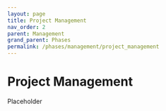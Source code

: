 ```yaml
---
layout: page
title: Project Management
nav_order: 2
parent: Management
grand_parent: Phases
permalink: /phases/management/project_management
---
```


# Project Management

Placeholder